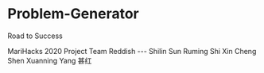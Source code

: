 # Problem-Generator
Road to Success

MariHacks 2020 Project
Team Reddish ---
Shilin Sun
Ruming Shi
Xin Cheng Shen
Xuanning Yang
甚红
